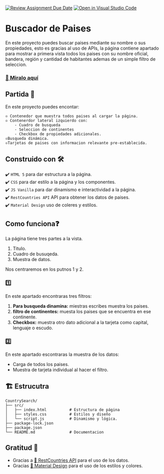 [![Review Assignment Due Date](https://classroom.github.com/assets/deadline-readme-button-22041afd0340ce965d47ae6ef1cefeee28c7c493a6346c4f15d667ab976d596c.svg)](https://classroom.github.com/a/RxH6bTkq)
[![Open in Visual Studio Code](https://classroom.github.com/assets/open-in-vscode-2e0aaae1b6195c2367325f4f02e2d04e9abb55f0b24a779b69b11b9e10269abc.svg)](https://classroom.github.com/online_ide?assignment_repo_id=19596923&assignment_repo_type=AssignmentRepo)

# Buscador de Paises

En este proyecto puedes buscar paises mediante su nombre o sus propiedades, esto es gracias al uso de APIs, la página contiene apartado para mostrar a primera vista todos los paises con su nombre oficial, bandera, región y cantidad de habitantes ademas de un simple filtro de seleccion.

###  [👀 Miralo aquí](https://pucetec-dw.github.io/laboratorio-2-Arm4nd7/)

##  Partida 🚀
En este proyecto puedes encontar:

    ▫️ Contenedor que muestra todos paises al cargar la página.
    ▫️ Contenerdor lateral izquierdo con: 
        - Cuadro de busqueda
        - Seleccion de continentes
        - Checkbox de propiedades adicionales.
    ▫️Busqueda dinámica.
    ▫️Tarjetas de paises con informacion relevante pre-establecida.

## Construido con 🛠️

✔️ `HTML 5` para dar estructura a la página.<br>
✔️ `CSS` para dar estilo a la página y los componentes.<br>
✔️ `JS Vanilla` para dar dinamismo e interactividad a la página.<br>
✔️ `RestCountries API` API para obtener los datos de paises.<br>
✔️ `Material Design` uso de coleres y estilos.

## Como funciona❓
La página tiene tres partes a la vista.
1. Titulo.
2. Cuadro de busuqeda.
3. Muestra de datos.

Nos centraremos en los putnos 1 y 2.
### 1️⃣
En este apartado encontraras tres filtros: 
1. **Para busqueda dinamina:** miestras escribes muestra los paises.
2. **filtro de continentes:** muesta los paises que se encuentra en ese continente.
3. **Checkbox:** muestra otro dato adicional a la tarjeta como capital, lenguaje o escudo.
### 2️⃣
En este apartado escontraras la muestra de los datos:
* Carga de todos los paises.
* Muestra de tarjeta individual al hacer el filtro.

## 🏗️ Estrucutra
```
CountrySearch/
├── src/
│   ├── index.html          # Estructura de página
│   ├── styles.css          # Estilos y diseño
│   └── script.js           # Dinamismo y lógica.
├── package-lock.json
├── package.json
└── README.md               # Documentacion
```

## Gratitud 🎁
* Gracias a [👀 RestCountries API](https://restcountries.com/v3.1/all) para el uso de los datos.
* Gracias [👀 Material Design](https://m2.material.io/design/color/the-color-system.html) para el uso de los estilos y colores.

